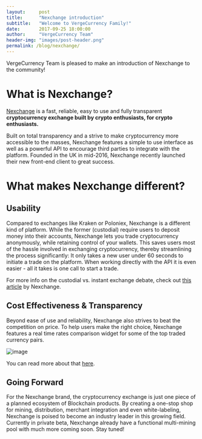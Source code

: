 ```yaml
---
layout:     post
title:      "Nexchange introduction"
subtitle:   "Welcome to VergeCurrency Family!"
date:       2017-09-25 18:00:00
author:     "VergeCurrency Team"
header-img: "images/post-header.png"
permalink: /blog/nexchange/
---
```


VergeCurrency Team is pleased to make an introduction of Nexchange to the community!

What is Nexchange?
============

[Nexchange](http://nexchange.io) is a fast, reliable, easy to use and fully transparent **cryptocurrency exchange built by crypto enthusiasts, for crypto enthusiasts.**

Built on total transparency and a strive to make cryptocurrency more accessible to the masses, Nexchange features a simple to use interface as well as a powerful API to encourage third parties to integrate with the platform. Founded in the UK in mid-2016, Nexchange recently launched their new front-end client to great success.

What makes Nexchange different?
============

Usability
-----------

Compared to exchanges like Kraken or Poloniex, Nexchange is a different kind of platform. While the former (custodial) require users to deposit money into their accounts, Nexchange lets you trade cryptocurrency anonymously, while retaining control of your wallets. This saves users most of the hassle involved in exchanging cryptocurrency, thereby streamlining the process significantly: It only takes a new user under 60 seconds to initiate a trade on the platform. When working directly with the API it is even easier - all it takes is one call to start a trade.

For more info on the custodial vs. instant exchange debate, check out [this article](https://medium.com/nexchange/still-using-custodial-exchanges-heres-why-you-might-reconsider-620e9367e7da) by Nexchange.

Cost Effectiveness & Transparency
------------

Beyond ease of use and reliability, Nexchange also strives to beat the competition on price. To help users make the right choice, Nexchange features a real time rates comparison widget for some of the top traded currency pairs.

![image]({{site.baseUrl}}/images/nexchangewidget.png "Comparison widget")

You can read more about that [here](https://medium.com/nexchange/be-smart-compare-your-rates-5a608ab901e0).

Going Forward
--------------

For the Nexchange brand, the cryptocurrency exchange is just one piece of a planned ecosystem of Blockchain products. By creating a one-stop shop for mining, distribution, merchant integration and even white-labeling, Nexchange is poised to become an industry leader in this growing field. Currently in private beta, Nexchange already have a functional multi-mining pool with much more coming soon. Stay tuned!
